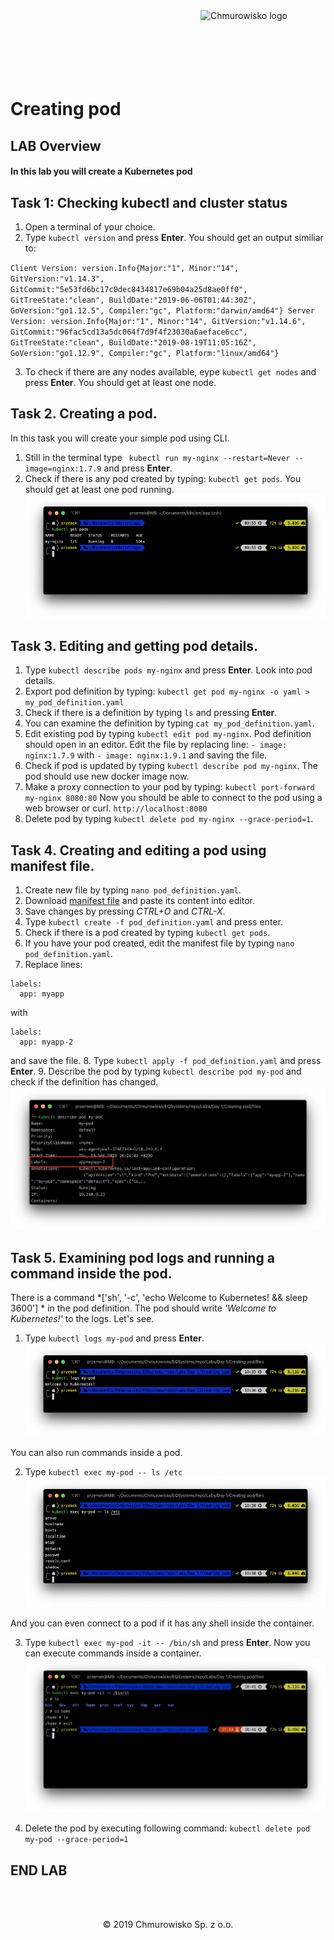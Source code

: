 <img src="../../../img/logo.png" alt="Chmurowisko logo" width="200" align="right">
<br><br>
<br><br>
<br><br>

# Creating pod

## LAB Overview

#### In this lab you will create a Kubernetes pod

## Task 1: Checking kubectl and cluster status


1. Open a terminal of your choice.
2. Type ``kubectl version`` and press **Enter**.
You should get an output similiar to:

``Client Version: version.Info{Major:"1", Minor:"14", GitVersion:"v1.14.3", GitCommit:"5e53fd6bc17c0dec8434817e69b04a25d8ae0ff0", GitTreeState:"clean", BuildDate:"2019-06-06T01:44:30Z", GoVersion:"go1.12.5", Compiler:"gc", Platform:"darwin/amd64"}
Server Version: version.Info{Major:"1", Minor:"14", GitVersion:"v1.14.6", GitCommit:"96fac5cd13a5dc064f7d9f4f23030a6aeface6cc", GitTreeState:"clean", BuildDate:"2019-08-19T11:05:16Z", GoVersion:"go1.12.9", Compiler:"gc", Platform:"linux/amd64"}
``

3. To check if there are any nodes available, eype ``kubectl get nodes`` and press **Enter**.
You should get at least one node.

## Task 2. Creating a pod.

In this task you will create your simple pod using CLI.

1. Still in the terminal type
``
kubectl run my-nginx --restart=Never --image=nginx:1.7.9`` and press **Enter**.
2. Check if there is any pod created by typing: ``kubectl get pods``.
You should get at least one pod running.
![img](./img/get_pods.png)

## Task 3. Editing and getting pod details.

1. Type ``kubectl describe pods my-nginx`` and press **Enter**.
Look into pod details.
2. Export pod definition by typing: ``kubectl get pod my-nginx -o yaml > my_pod_definition.yaml``
3. Check if there is a definition by typing ``ls`` and pressing **Enter**.
4. You can examine the definition by typing ``cat my_pod_definition.yaml``.
5. Edit existing pod by typing ``kubectl edit pod my-nginx``.
Pod definition should open in an editor. Edit the file by replacing line:
``- image: nginx:1.7.9`` with ``- image: nginx:1.9.1`` and saving the file.
6. Check if pod is updated by typing ``kubectl describe pod my-nginx``. The pod should use new docker image now.
7. Make a proxy connection to your pod by typing:
``
kubectl port-forward my-nginx 8080:80
``
Now you should be able to connect to the pod using a web browser or curl. ``http://localhost:8080``
8. Delete pod by typing ``kubectl delete pod my-nginx --grace-period=1``.

## Task 4. Creating and editing a pod using manifest file.

1. Create new file by typing ``nano pod_definition.yaml``.
2. Download [manifest file](./files/pod_definition.yaml) and paste its content into editor.
3. Save changes by pressing *CTRL+O* and *CTRL-X*.
4. Type ``kubectl create -f pod_definition.yaml`` and press enter.
5. Check if there is a pod created by typing ``kubectl get pods``.
6. If you have your pod created, edit the manifest file by typing ``nano pod_definition.yaml``.
7. Replace lines:

```  
labels:
  app: myapp
```
with
```
labels:
  app: myapp-2
```
and save the file.
8. Type ``kubectl apply -f pod_definition.yaml`` and press **Enter**.
9. Describe the pod by typing ``kubectl describe pod my-pod`` and check if the definition has changed.
![img](./img/pod_definition_changed.png)

## Task 5. Examining pod logs and running a command inside the pod.

There is a command *['sh', '-c', 'echo Welcome to Kubernetes! && sleep 3600'] * in the pod definition. The pod should write *'Welcome to Kubernetes!'* to the logs. Let's see.

1. Type ``kubectl logs my-pod`` and press **Enter**.
![img](./img/logs.png)

You can also run commands inside a pod.

2. Type ``kubectl exec my-pod -- ls /etc``
![img](./img/exec.png)

And you can even connect to a pod if it has any shell inside the container.

3. Type ``kubectl exec my-pod -it -- /bin/sh`` and press **Enter**.
Now you can execute commands inside a container.
![img](./img/connect.png)

4. Delete the pod by executing following command:
``
kubectl delete pod my-pod --grace-period=1
``

## END LAB

<br><br>

<center><p>&copy; 2019 Chmurowisko Sp. z o.o.<p></center>
